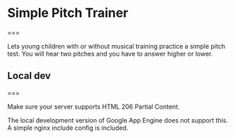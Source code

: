 # Simple Pitch Trainer
===

Lets young children with or without musical training practice a simple pitch
test.  You will hear two pitches and you have to answer higher or lower.


## Local dev
===

Make sure your server supports HTML 206 Partial Content.

The local development version of Google App Engine does not support this. A simple
nginx include config is included.